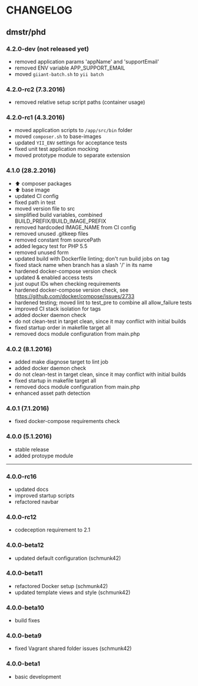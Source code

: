 CHANGELOG
=========

## dmstr/phd

### 4.2.0-dev (not released yet)

- removed application params 'appName' and 'supportEmail'
- removed ENV variable APP_SUPPORT_EMAIL
- moved `giiant-batch.sh` to `yii batch`

### 4.2.0-rc2 (7.3.2016)

- removed relative setup script paths (container usage)

### 4.2.0-rc1 (4.3.2016)

- moved application scripts to `/app/src/bin` folder
- moved `composer.sh` to base-images
- updated `YII_ENV` settings for acceptance tests
- fixed unit test application mocking
- moved prototype module to separate extension

### 4.1.0 (28.2.2016)

- :arrow_up: composer packages
- :arrow_up: base image
- updated CI config
- fixed path in test
- moved version file to src
- simplified build variables, combined BUILD_PREFIX/BUILD_IMAGE_PREFIX
- removed hardcoded IMAGE_NAME from CI config
- removed unused .gitkeep files
- removed constant from sourcePath
- added legacy test for PHP 5.5
- removed unused form
- updated build with Dockerfile linting; don't run build jobs on tag
- fixed stack name when branch has a slash '/' in its name
- hardened docker-compose version check
- updated & enabled access tests
- just ouput IDs when checking requirements
- hardened docker-compose version check, see https://github.com/docker/compose/issues/2733
- hardened testing; moved lint to test_pre to combine all allow_failure tests
- improved CI stack isolation for tags
- added docker daemon check
- do not clean-test in target clean, since it may conflict with initial builds
- fixed startup order in makefile target all
- removed docs module configuration from main.php
  
### 4.0.2 (8.1.2016)

- added make diagnose target to lint job
- added docker daemon check
- do not clean-test in target clean, since it may conflict with initial builds
- fixed startup in makefile target all
- removed docs module configuration from main.php
- enhanced asset path detection

### 4.0.1 (7.1.2016)

- fixed docker-compose requirements check

### 4.0.0 (5.1.2016)

- stable release
- added protoype module

------------------------------------------------

### 4.0.0-rc16

- updated docs
- improved startup scripts
- refactored navbar

### 4.0.0-rc12

- codeception requirement to 2.1

### 4.0.0-beta12

- updated default configuration (schmunk42)

### 4.0.0-beta11

- refactored Docker setup (schmunk42)
- updated template views and style (schmunk42)

### 4.0.0-beta10

- build fixes

### 4.0.0-beta9

- fixed Vagrant shared folder issues (schmunk42)

### 4.0.0-beta1

- basic development